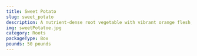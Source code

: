 ```yaml
---
title: Sweet Potato
slug: sweet_potato
description: A nutrient-dense root vegetable with vibrant orange flesh, offering a subtly sweet flavor and velvety texture. Versatile in both savory dishes (roasted, fries, casseroles) and sweet recipes (pies, muffins). Packed with beta-carotene, vitamins A and C, and fiber. Naturally gluten-free and lower on the glycemic index compared to regular potatoes. A global staple in cuisines from the Americas to Asia.
img: sweetPotatoe.jpg
category: Roots
packageType: Box
pounds: 50 pounds
---
```

